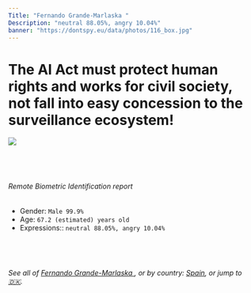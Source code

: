 ```yaml
---
Title: "Fernando Grande-Marlaska "
Description: "neutral 88.05%, angry 10.04%"
banner: "https://dontspy.eu/data/photos/116_box.jpg"
---
```


# The AI Act must protect human rights and works for civil society, not fall into easy concession to the surveillance ecosystem!

<link rel="stylesheet" type="text/css" href="/css/blog.css" />

<div class="is-fake" hidden>

_This is a **fake picture**_, we collect these anyway [because the AI Act](why-deepfake) negotiation moves in a way that would create more mess in our lives! for a longer explanation, read [The Dual Threat: How Losing the Biometric Battle Fuels Deepfake Proliferation](/blog/the-dual-threat-how-losing-the-biometric-battle-fuels-deepfake-proliferation/)

</div>

<!-- <img src="https://dontspy.eu/data/photos/54_box.jpg" /> -->
<img src="https://dontspy.eu/data/photos/116_box.jpg" />

## <br>

###### Remote Biometric Identification report

* <span class="label">Gender:</span> `Male 99.9%`
* <span class="label">Age:</span> `67.2 (estimated) years old`
* <span class="label">Expressions::</span> `neutral 88.05%, angry 10.04%`

## <br>

###### See all of [Fernando Grande-Marlaska ](/policymaker#Fernando%20Grande-Marlaska%20), or by country: [Spain](/country#Spain), or jump to [🇩🇰](/x/191).

## <br>